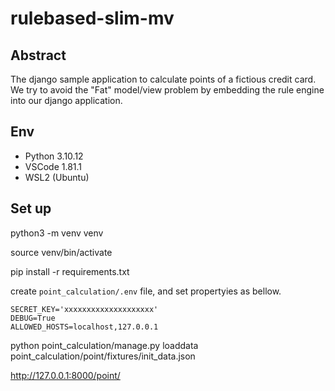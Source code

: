# rulebased-slim-mv


## Abstract

The django sample application to calculate points of a fictious credit card.
We try to avoid the "Fat" model/view problem by embedding the rule engine into our django application.

## Env 

- Python 3.10.12 
- VSCode 1.81.1
- WSL2 (Ubuntu)

## Set up


python3 -m venv venv

source venv/bin/activate

pip install -r requirements.txt

create `point_calculation/.env` file, and set propertyies as bellow.
```
SECRET_KEY='xxxxxxxxxxxxxxxxxxxx'
DEBUG=True
ALLOWED_HOSTS=localhost,127.0.0.1
```

python point_calculation/manage.py loaddata point_calculation/point/fixtures/init_data.json

http://127.0.0.1:8000/point/

